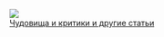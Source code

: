 ![](/books/nonf_publicism/Джон%20Рональд%20Руэл%20Толкин/Чудовища%20и%20критики%20и%20другие%20статьи.jpg)  
[Чудовища и критики и другие статьи](/books/nonf_publicism/Джон%20Рональд%20Руэл%20Толкин/Чудовища%20и%20критики%20и%20другие%20статьи)
